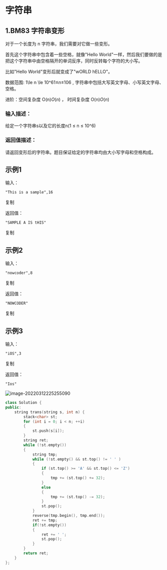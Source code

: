 #                       字符串

## 1.**BM83** **字符串变形**

对于一个长度为 n 字符串，我们需要对它做一些变形。

首先这个字符串中包含着一些空格，就像"Hello World"一样，然后我们要做的是把这个字符串中由空格隔开的单词反序，同时反转每个字符的大小写。

比如"Hello World"变形后就变成了"wORLD hELLO"。

数据范围: 1\le n \le 10^61≤*n*≤106 , 字符串中包括大写英文字母、小写英文字母、空格。

进阶：空间复杂度 O(n)*O*(*n*) ， 时间复杂度 O(n)*O*(*n*)

### 输入描述：

给定一个字符串s以及它的长度n(1 ≤ n ≤ 10^6)

### 返回值描述：

请返回变形后的字符串。题目保证给定的字符串均由大小写字母和空格构成。

## 示例1

输入：

```
"This is a sample",16
```

复制

返回值：

```
"SAMPLE A IS tHIS"
```

复制

## 示例2

输入：

```
"nowcoder",8
```

复制

返回值：

```
"NOWCODER"
```

复制

## 示例3

输入：

```
"iOS",3
```

复制

返回值：

```
"Ios"
```



![image-20220312225255090](C:\Users\12585\AppData\Roaming\Typora\typora-user-images\image-20220312225255090.png)

```c++
class Solution {
public:
    string trans(string s, int n) {
        stack<char> st;
        for (int i = 0; i < n; ++i)
        {
            st.push(s[i]);
        }
        string ret;
        while (!st.empty())
        {
            string tmp;
            while (!st.empty() && st.top() != ' ' )
            {
                if (st.top() >= 'A' && st.top() <= 'Z')
                {
                    tmp += (st.top() += 32);
                }
                else
                {
                    tmp += (st.top() -= 32);
                }
                st.pop();
            }
            reverse(tmp.begin(), tmp.end());
            ret += tmp;
            if(!st.empty())
            {
                ret += ' ';
                st.pop();
            }
        }
        return ret;
    }
};
```

